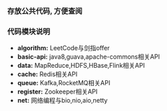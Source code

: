 ### 存放公共代码, 方便查阅

### 代码模块说明
- **algorithm:** LeetCode与剑指offer
- **basic-api:** java8,guava,apache-commons相关API   
- **data:** MapReduce,HDFS,HBase,Flink相关API
- **cache:** Redis相关API  
- **queue:** Kafka,RocketMQ相关API
- **register:** Zookeeper相关API
- **net:** 网络编程与bio,nio,aio,netty
